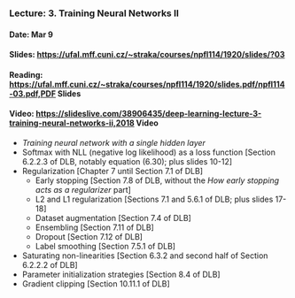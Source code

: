 ### Lecture: 3. Training Neural Networks II
#### Date: Mar 9
#### Slides: https://ufal.mff.cuni.cz/~straka/courses/npfl114/1920/slides/?03
#### Reading: https://ufal.mff.cuni.cz/~straka/courses/npfl114/1920/slides.pdf/npfl114-03.pdf,PDF Slides
#### Video: https://slideslive.com/38906435/deep-learning-lecture-3-training-neural-networks-ii,2018 Video

- *Training neural network with a single hidden layer*
- Softmax with NLL (negative log likelihood) as a loss function [Section 6.2.2.3 of DLB, notably equation (6.30); plus slides 10-12]
- Regularization [Chapter 7 until Section 7.1 of DLB]
  - Early stopping [Section 7.8 of DLB, without the *How early stopping acts as a regularizer* part]
  - L2 and L1 regularization [Sections 7.1 and 5.6.1 of DLB; plus slides 17-18]
  - Dataset augmentation [Section 7.4 of DLB]
  - Ensembling [Section 7.11 of DLB]
  - Dropout [Section 7.12 of DLB]
  - Label smoothing [Section 7.5.1 of DLB]
- Saturating non-linearities [Section 6.3.2 and second half of Section 6.2.2.2 of DLB]
- Parameter initialization strategies [Section 8.4 of DLB]
- Gradient clipping [Section 10.11.1 of DLB]
